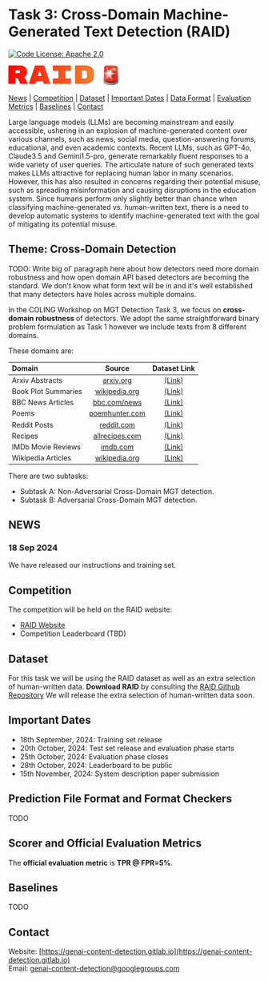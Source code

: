 # Task 3: Cross-Domain Machine-Generated Text Detection (RAID)

[![Code License: Apache 2.0](https://img.shields.io/badge/License-Apache_2.0-green.svg)](https://raw.githubusercontent.com/mbzuai-nlp/SemEval2024-task8/subtask_A_and_B/LICENSE)


<p align="left" float="left">
  <img src="logo.png" height="40" />
</p>


[News](#news) | [Competition](#competition) | [Dataset](#dataset) | [Important Dates](#important_dates) | [Data Format](#data_format) | [Evaluation Metrics](#scorer_and_official_evaluation_metrics) | [Baselines](#baselines) | [Contact](#contact)

Large language models (LLMs) are becoming mainstream and easily accessible, ushering in an explosion of machine-generated content over various channels, such as news, social media, question-answering forums, educational, and even academic contexts. Recent LLMs, such as GPT-4o, Claude3.5 and Gemini1.5-pro, generate remarkably fluent responses to a wide variety of user queries. The articulate nature of such generated texts makes LLMs attractive for replacing human labor in many scenarios. However, this has also resulted in concerns regarding their potential misuse, such as spreading misinformation and causing disruptions in the education system. Since humans perform only slightly better than chance when classifying machine-generated vs. human-written text, there is a need to develop automatic systems to identify machine-generated text with the goal of mitigating its potential misuse. 

## Theme: Cross-Domain Detection
TODO: Write big ol' paragraph here about how detectors need more domain robustness and how open domain API based detectors are becoming the standard. We don't know what form text will be in and it's well established that many detectors have holes across multiple domains. 

In the COLING Workshop on MGT Detection Task 3, we focus on **cross-domain robustness** of detectors. We adopt the same straightforward binary problem formulation as Task 1 however we include texts from 8 different domains. 

These domains are:

| Domain              | Source | Dataset Link |
| :---------------- | :------: | :----: |
| Arxiv Abstracts | [arxiv.org](https://arxiv.org) | [(Link)](https://www.kaggle.com/datasets/Cornell-University/arxiv) |
| Book Plot Summaries | [wikipedia.org](https://wikipedia.org) | [(Link)](https://paperswithcode.com/dataset/cmu-book-summary-dataset) |
| BBC News Articles |  [bbc.com/news](https://www.bbc.com/news) | [(Link)](https://github.com/derekgreene/bbc-datasets) |
| Poems |  [poemhunter.com](https://www.poemhunter.com/)   | [(Link)](https://www.kaggle.com/datasets/michaelarman/poemsdataset) |
| Reddit Posts | [reddit.com](https://www.reddit.com/) | [(Link)](https://huggingface.co/datasets/sentence-transformers/reddit-title-body) |
| Recipes | [allrecipes.com](https://www.allrecipes.com/) | [(Link)](https://recipenlg.cs.put.poznan.pl/) |
| IMDb Movie Reviews | [imdb.com](https://www.imdb.com/) | [(Link)](https://ieee-dataport.org/open-access/imdb-movie-reviews-dataset) |
| Wikipedia Articles | [wikipedia.org](https://www.wikipedia.org/) | [(Link)](https://huggingface.co/datasets/aadityaubhat/GPT-wiki-intro) |

<!-- [cookbooks.com](https://cookbooks.com/), [food.com](https://www.food.com/), [yummly.com](https://www.yummly.com/) -->

There are two subtasks:
- Subtask A: Non-Adversarial Cross-Domain MGT detection.
- Subtask B: Adversarial Cross-Domain MGT detection.

## NEWS 

### 18 Sep 2024

We have released our instructions and training set.

## Competition

The competition will be held on the RAID website:
- [RAID Website](https://raid-bench.xyz/)
- Competition Leaderboard (TBD)

## <a name="dataset"></a>Dataset
For this task we will be using the RAID dataset as well as an extra selection of human-written data.
**Download RAID** by consulting the [RAID Github Repository](https://github.com/liamdugan/raid?tab=readme-ov-file#download-raid)
We will release the extra selection of human-written data soon.

## <a name="important_dates"></a>Important Dates

- 18th September, 2024: Training set release
- 20th October, 2024: Test set release and evaluation phase starts
- 25th October, 2024: Evaluation phase closes
- 28th October, 2024: Leaderboard to be public
- 15th November, 2024: System description paper submission

## <a name="data_format"></a>Prediction File Format and Format Checkers
TODO

## <a name="scorer_and_official_evaluation_metrics"></a>Scorer and Official Evaluation Metrics

The **official evaluation metric** is **TPR @ FPR=5%**. 

## <a name="baselines"></a>Baselines
TODO

## <a name="contact"></a>Contact

Website: [https://genai-content-detection.gitlab.io](https://genai-content-detection.gitlab.io)  
Email: genai-content-detection@googlegroups.com

